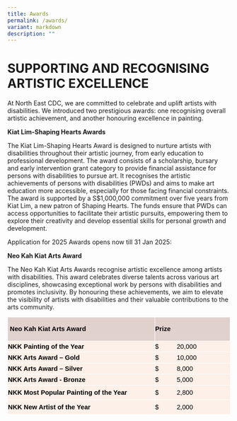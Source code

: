 ```yaml
---
title: Awards
permalink: /awards/
variant: markdown
description: ""
---
```

# SUPPORTING AND RECOGNISING ARTISTIC EXCELLENCE

At North East CDC, we are committed to celebrate and uplift artists with disabilities. We introduced two prestigious awards: one recognising overall artistic achievement, and another honouring excellence in painting.

**Kiat Lim-Shaping Hearts Awards**

The Kiat Lim-Shaping Hearts Award is designed to nurture artists with disabilities throughout their artistic journey, from early education to professional development. The award consists of a scholarship, bursary and early intervention grant category to provide financial assistance for persons with disabilities to pursue art. It recognises the artistic achievements of persons with disabilities (PWDs) and aims to make art education more accessible, especially for those facing financial constraints. The award is supported by a S$1,000,000 commitment over five years from Kiat Lim, a new patron of Shaping Hearts. The funds ensure that PWDs can access opportunities to facilitate their artistic pursuits, empowering them to explore their creativity and develop essential skills for personal growth and development.

Application for 2025 Awards opens now till 31 Jan 2025:



**Neo Kah Kiat Arts Award**

The Neo Kah Kiat Arts Awards recognise artistic excellence among artists with disabilities. This award celebrates diverse talents across various art disciplines, showcasing exceptional work by persons with disabilities and promotes inclusivity. By honouring these achievements, we aim to elevate the visibility of artists with disabilities and their valuable contributions to the arts community.

<table style="margin: auto; color: rgb(34, 34, 34); font-family: Arial, Helvetica, sans-serif; font-size: small; background-color: rgb(255, 255, 255);" width="600" cellpadding="0" cellspacing="0" border="0">
    <tbody>
        <tr style="height: 40.2pt;">
            <td style="border: 1pt solid white; background: rgb(225, 209, 204); padding: 0.4pt; height: 40.2pt;" width="400">
                <p style="margin: 0; font-size: 12pt; font-family: Aptos, sans-serif;"><b><span style="font-size: 11pt; color: black;">&nbsp;Neo Kah Kiat Arts Award</span></b></p>
            </td>
            <td style="border: 1pt solid white; background: rgb(225, 209, 204); padding: 0.4pt; height: 40.2pt;" width="200">
                <p style="margin: 0; font-size: 12pt; font-family: Aptos, sans-serif;"><b><span style="font-size: 11pt; color: black;">Prize &nbsp;</span></b></p>
            </td>
        </tr>
        <tr style="height: 18.8pt;">
            <td style="border-right: 1pt solid white; border-bottom: 1pt solid white; background: rgb(252, 240, 232); padding: 0.4pt; height: 18.8pt;" width="400">
                <p style="margin: 0; font-size: 12pt; font-family: Aptos, sans-serif;"><b><span style="font-size: 11pt; color: black;">NKK Painting of the Year</span></b></p>
            </td>
            <td style="border-bottom: 1pt solid white; background: rgb(252, 240, 232); padding: 0.4pt; height: 18.8pt;" width="200">
                <p style="margin: 0; font-size: 12pt; font-family: Aptos, sans-serif;"><span style="font-size: 11pt; color: black;">$&nbsp;&nbsp;&nbsp;&nbsp;&nbsp;&nbsp;&nbsp;&nbsp;&nbsp; 20,000</span></p>
            </td>
        </tr>
        <tr style="height: 18.8pt;">
            <td style="border-right: 1pt solid white; border-bottom: 1pt solid white; background: rgb(252, 240, 232); padding: 0.4pt; height: 18.8pt;" width="400">
                <p style="margin: 0; font-size: 12pt; font-family: Aptos, sans-serif;"><b><span style="font-size: 11pt; color: black;">NKK Arts Award – Gold</span></b></p>
            </td>
            <td style="border-bottom: 1pt solid white; background: rgb(252, 240, 232); padding: 0.4pt; height: 18.8pt;" width="200">
                <p style="margin: 0; font-size: 12pt; font-family: Aptos, sans-serif;"><span style="font-size: 11pt; color: black;">$&nbsp;&nbsp;&nbsp;&nbsp;&nbsp;&nbsp;&nbsp;&nbsp;&nbsp; 10,000</span></p>
            </td>
        </tr>
        <tr style="height: 18.8pt;">
            <td style="border-right: 1pt solid white; border-bottom: 1pt solid white; background: rgb(252, 240, 232); padding: 0.4pt; height: 18.8pt;" width="400">
                <p style="margin: 0; font-size: 12pt; font-family: Aptos, sans-serif;"><b><span style="font-size: 11pt; color: black;">NKK Arts Award – Silver</span></b></p>
            </td>
            <td style="border-bottom: 1pt solid white; background: rgb(252, 240, 232); padding: 0.4pt; height: 18.8pt;" width="200">
                <p style="margin: 0; font-size: 12pt; font-family: Aptos, sans-serif;"><span style="font-size: 11pt; color: black;">$&nbsp;&nbsp;&nbsp;&nbsp;&nbsp;&nbsp;&nbsp;&nbsp;&nbsp; 8,000</span></p>
            </td>
        </tr>
        <tr style="height: 18.8pt;">
            <td style="border-right: 1pt solid white; border-bottom: 1pt solid white; background: rgb(252, 240, 232); padding: 0.4pt; height: 18.8pt;" width="400">
                <p style="margin: 0; font-size: 12pt; font-family: Aptos, sans-serif;"><b><span style="font-size: 11pt; color: black;">NKK Arts Award - Bronze</span></b></p>
            </td>
            <td style="border-bottom: 1pt solid white; background: rgb(252, 240, 232); padding: 0.4pt; height: 18.8pt;" width="200">
                <p style="margin: 0; font-size: 12pt; font-family: Aptos, sans-serif;"><span style="font-size: 11pt; color: black;">$&nbsp;&nbsp;&nbsp;&nbsp;&nbsp;&nbsp;&nbsp;&nbsp;&nbsp; 5,000</span></p>
            </td>
        </tr>
        <tr style="height: 24.85pt;">
            <td style="border-right: 1pt solid white; border-bottom: 1pt solid white; background: rgb(252, 240, 232); padding: 0.6pt; height: 24.85pt;" width="400">
                <p style="margin: 0; font-size: 12pt; font-family: Aptos, sans-serif;"><b><span style="font-size: 11pt; color: black;" lang="EN-US">NKK Most Popular Painting of the Year</span></b></p>
            </td>
            <td style="border-bottom: 1pt solid white; background: rgb(252, 240, 232); padding: 0.4pt; height: 24.85pt;" width="200">
                <p style="margin: 0; font-size: 12pt; font-family: Aptos, sans-serif;"><span style="font-size: 11pt; color: black;">$&nbsp;&nbsp;&nbsp;&nbsp;&nbsp;&nbsp;&nbsp;&nbsp;&nbsp; 2,800</span></p>
            </td>
        </tr>
        <tr style="height: 24.85pt;">
            <td style="border-right: 1pt solid white; border-bottom: 1pt solid white; background: rgb(252, 240, 232); padding: 0.6pt; height: 24.85pt;" width="400">
                <p style="margin: 0; font-size: 12pt; font-family: Aptos, sans-serif;"><b><span style="font-size: 11pt; color: black;" lang="EN-US">NKK New Artist of the Year</span></b></p>
            </td>
            <td style="border-bottom: 1pt solid white; background: rgb(252, 240, 232); padding: 0.4pt; height: 24.85pt;" width="200">
                <p style="margin: 0; font-size: 12pt; font-family: Aptos, sans-serif;"><span style="font-size: 11pt; color: black;">$&nbsp;&nbsp;&nbsp;&nbsp;&nbsp;&nbsp;&nbsp;&nbsp;&nbsp; 2,000</span></p>
            </td>
        </tr>
    </tbody>
</table>